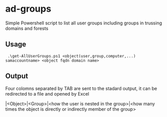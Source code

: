 # ad-groups
Simple Powershell script to list all user groups including groups in trussing domains and forests
## Usage
` .\get-AllUserGroups.ps1 <object(user,group,computer,...) samaccountname> <object fqdn domain name>`
## Output
Four colomns  separated by TAB are sent to the stadard output, it can be redirected to a file and opened by Excel 

|\<Object>|\<Group>|\<how the user is nested in the group>|\<how many times the object is directly or indirectly member of the group>
